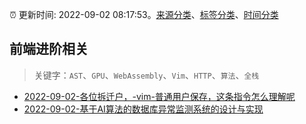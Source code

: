 :alarm_clock: 更新时间: 2022-09-02 08:17:53。[来源分类](../README.md)、[标签分类](../TAGS.md)、[时间分类](../TIMELINE.md)

## 前端进阶相关


> 关键字：`AST`、`GPU`、`WebAssembly`、`Vim`、`HTTP`、`算法`、`全栈`



- [2022-09-02-各位拆迁户，-vim-普通用户保存，这条指令怎么理解呢](https://www.v2ex.com/t/877248) 
- [2022-09-02-基于AI算法的数据库异常监测系统的设计与实现](https://toutiao.io/k/gqlclap) 